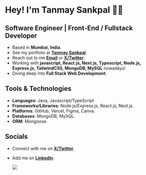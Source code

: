 # Hey! I'm Tanmay Sankpal 👋🏼

## Software Engineer | Front-End / Fullstack Developer 

- Based in **Mumbai, India**.
- See my portfolio at [**Tanmay Sankpal**](https://myportfolio-six-delta.vercel.app/).
- Reach out to me [**Email**](mailto:sankpaltanmay893@gmail.com) or [**X/Twitter**](https://x.com/TanmaySankpal1).
- Working with **javascript, React.js, Next.js, Typescript, Node.js, Express.js, TailwindCSS, MongoDB, MySQL** nowadays!
- Diving deep into **Full Stack Web Development**.

## Tools & Technologies

- **Languages**: Java, Javascript/TypeScript
- **Frameworks/Libraries**: Node.js/Express.js, React.js, Next.js. 
- **Platforms**: GitHub, Vercel, Figma, Canva.
- **Databases**: MongoDB, MySQL.
- **ORM**: Mongoose.

## Socials

- Connect with me on [**X/Twitter**](https://x.com/TanmaySankpal1).
- Add me on [**LinkedIn**](https://www.linkedin.com/in/tanmay-sankpal-a0054b245/).


  ![](https://komarev.com/ghpvc/?username=tanmay-S12)
